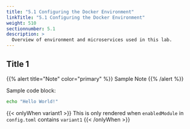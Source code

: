 ```yaml
---
title: "5.1 Configuring the Docker Environment"
linkTitle: "5.1 Configuring the Docker Environment"
weight: 510
sectionnumber: 5.1
description: >
  Overview of environment and microservices used in this lab.
---
```



## Title 1

{{% alert title="Note" color="primary" %}}
Sample Note
{{% /alert %}}

Sample code block:
```bash
echo "Hello World!"
```

{{< onlyWhen variant1 >}}
This is only rendered when `enabledModule` in `config.toml` contains `variant1`
{{< /onlyWhen >}}
